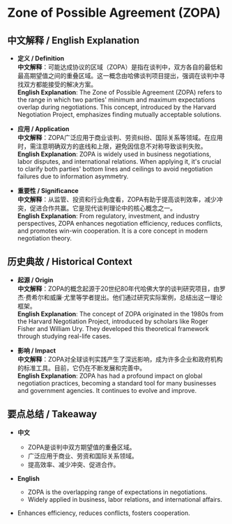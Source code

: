 # Zone of Possible Agreement (ZOPA)

## 中文解释 / English Explanation

* **定义 / Definition**  
  **中文解释**：可能达成协议的区域（ZOPA）是指在谈判中，双方各自的最低和最高期望值之间的重叠区域。这一概念由哈佛谈判项目提出，强调在谈判中寻找双方都能接受的解决方案。  
  **English Explanation**: The Zone of Possible Agreement (ZOPA) refers to the range in which two parties' minimum and maximum expectations overlap during negotiations. This concept, introduced by the Harvard Negotiation Project, emphasizes finding mutually acceptable solutions.

* **应用 / Application**  
  **中文解释**：ZOPA广泛应用于商业谈判、劳资纠纷、国际关系等领域。在应用时，需注意明确双方的底线和上限，避免因信息不对称导致谈判失败。  
  **English Explanation**: ZOPA is widely used in business negotiations, labor disputes, and international relations. When applying it, it's crucial to clarify both parties' bottom lines and ceilings to avoid negotiation failures due to information asymmetry.

* **重要性 / Significance**  
  **中文解释**：从监管、投资和行业角度看，ZOPA有助于提高谈判效率，减少冲突，促进合作共赢。它是现代谈判理论中的核心概念之一。  
  **English Explanation**: From regulatory, investment, and industry perspectives, ZOPA enhances negotiation efficiency, reduces conflicts, and promotes win-win cooperation. It is a core concept in modern negotiation theory.

## 历史典故 / Historical Context

* **起源 / Origin**  
  **中文解释**：ZOPA的概念起源于20世纪80年代哈佛大学的谈判研究项目，由罗杰·费希尔和威廉·尤里等学者提出。他们通过研究实际案例，总结出这一理论框架。  
  **English Explanation**: The concept of ZOPA originated in the 1980s from the Harvard Negotiation Project, introduced by scholars like Roger Fisher and William Ury. They developed this theoretical framework through studying real-life cases.

* **影响 / Impact**  
  **中文解释**：ZOPA对全球谈判实践产生了深远影响，成为许多企业和政府机构的标准工具。目前，它仍在不断发展和完善中。  
  **English Explanation**: ZOPA has had a profound impact on global negotiation practices, becoming a standard tool for many businesses and government agencies. It continues to evolve and improve.

## 要点总结 / Takeaway

* **中文**  
  - ZOPA是谈判中双方期望值的重叠区域。
  - 广泛应用于商业、劳资和国际关系领域。
  - 提高效率、减少冲突、促进合作。

* **English**  
  - ZOPA is the overlapping range of expectations in negotiations.
  - Widely applied in business, labor relations, and international affairs.
- Enhances efficiency, reduces conflicts, fosters cooperation.